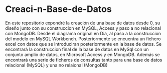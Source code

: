 # Creaci-n-Base-de-Datos
En este repositorio expondré la creación de una base de datos desde 0, su diseño junto con su construccion en MySQL, Access y paso a no relacional con MongoDB. Desde el diagrama original en Dia, al paso a la construccion del modelo en MySQL Workbench. Posteriormente se encuentra un fichero excel con datos que se introduciran posteriormente en la base de datos. Se encontrará la construccion final de la base de datos en MySql con un conjunto amplio de datos, en Microsoft Access y en MongoDB. Además se encontrará una serie de ficheros de consultas tanto para una base de datos relacional (MySQL) y una no relaional (MongoDB)
